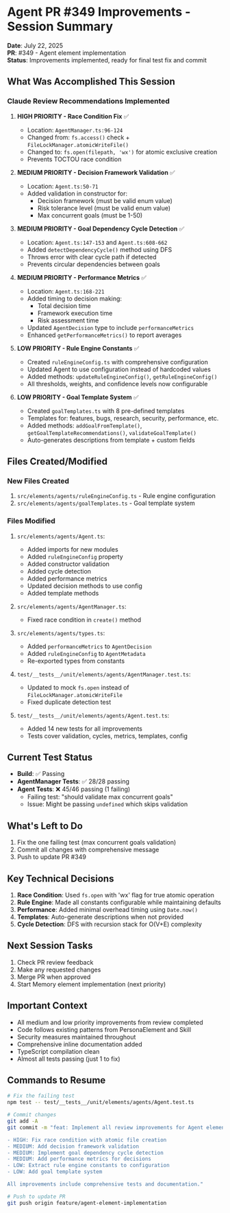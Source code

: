 # Agent PR #349 Improvements - Session Summary

**Date**: July 22, 2025  
**PR**: #349 - Agent element implementation  
**Status**: Improvements implemented, ready for final test fix and commit  

## What Was Accomplished This Session

### Claude Review Recommendations Implemented

1. **HIGH PRIORITY - Race Condition Fix** ✅
   - Location: `AgentManager.ts:96-124`
   - Changed from: `fs.access()` check + `FileLockManager.atomicWriteFile()`
   - Changed to: `fs.open(filepath, 'wx')` for atomic exclusive creation
   - Prevents TOCTOU race condition

2. **MEDIUM PRIORITY - Decision Framework Validation** ✅
   - Location: `Agent.ts:50-71`
   - Added validation in constructor for:
     - Decision framework (must be valid enum value)
     - Risk tolerance level (must be valid enum value)
     - Max concurrent goals (must be 1-50)

3. **MEDIUM PRIORITY - Goal Dependency Cycle Detection** ✅
   - Location: `Agent.ts:147-153` and `Agent.ts:608-662`
   - Added `detectDependencyCycle()` method using DFS
   - Throws error with clear cycle path if detected
   - Prevents circular dependencies between goals

4. **MEDIUM PRIORITY - Performance Metrics** ✅
   - Location: `Agent.ts:168-221`
   - Added timing to decision making:
     - Total decision time
     - Framework execution time
     - Risk assessment time
   - Updated `AgentDecision` type to include `performanceMetrics`
   - Enhanced `getPerformanceMetrics()` to report averages

5. **LOW PRIORITY - Rule Engine Constants** ✅
   - Created `ruleEngineConfig.ts` with comprehensive configuration
   - Updated Agent to use configuration instead of hardcoded values
   - Added methods: `updateRuleEngineConfig()`, `getRuleEngineConfig()`
   - All thresholds, weights, and confidence levels now configurable

6. **LOW PRIORITY - Goal Template System** ✅
   - Created `goalTemplates.ts` with 8 pre-defined templates
   - Templates for: features, bugs, research, security, performance, etc.
   - Added methods: `addGoalFromTemplate()`, `getGoalTemplateRecommendations()`, `validateGoalTemplate()`
   - Auto-generates descriptions from template + custom fields

## Files Created/Modified

### New Files Created
1. `src/elements/agents/ruleEngineConfig.ts` - Rule engine configuration
2. `src/elements/agents/goalTemplates.ts` - Goal template system

### Files Modified
1. `src/elements/agents/Agent.ts`:
   - Added imports for new modules
   - Added `ruleEngineConfig` property
   - Added constructor validation
   - Added cycle detection
   - Added performance metrics
   - Updated decision methods to use config
   - Added template methods

2. `src/elements/agents/AgentManager.ts`:
   - Fixed race condition in `create()` method

3. `src/elements/agents/types.ts`:
   - Added `performanceMetrics` to `AgentDecision`
   - Added `ruleEngineConfig` to `AgentMetadata`
   - Re-exported types from constants

4. `test/__tests__/unit/elements/agents/AgentManager.test.ts`:
   - Updated to mock `fs.open` instead of `FileLockManager.atomicWriteFile`
   - Fixed duplicate detection test

5. `test/__tests__/unit/elements/agents/Agent.test.ts`:
   - Added 14 new tests for all improvements
   - Tests cover validation, cycles, metrics, templates, config

## Current Test Status

- **Build**: ✅ Passing
- **AgentManager Tests**: ✅ 28/28 passing
- **Agent Tests**: ❌ 45/46 passing (1 failing)
  - Failing test: "should validate max concurrent goals" 
  - Issue: Might be passing `undefined` which skips validation

## What's Left to Do

1. Fix the one failing test (max concurrent goals validation)
2. Commit all changes with comprehensive message
3. Push to update PR #349

## Key Technical Decisions

1. **Race Condition**: Used `fs.open` with 'wx' flag for true atomic operation
2. **Rule Engine**: Made all constants configurable while maintaining defaults
3. **Performance**: Added minimal overhead timing using `Date.now()`
4. **Templates**: Auto-generate descriptions when not provided
5. **Cycle Detection**: DFS with recursion stack for O(V+E) complexity

## Next Session Tasks

1. Check PR review feedback
2. Make any requested changes
3. Merge PR when approved
4. Start Memory element implementation (next priority)

## Important Context

- All medium and low priority improvements from review completed
- Code follows existing patterns from PersonaElement and Skill
- Security measures maintained throughout
- Comprehensive inline documentation added
- TypeScript compilation clean
- Almost all tests passing (just 1 to fix)

## Commands to Resume

```bash
# Fix the failing test
npm test -- test/__tests__/unit/elements/agents/Agent.test.ts

# Commit changes
git add -A
git commit -m "feat: Implement all review improvements for Agent element

- HIGH: Fix race condition with atomic file creation
- MEDIUM: Add decision framework validation
- MEDIUM: Implement goal dependency cycle detection  
- MEDIUM: Add performance metrics for decisions
- LOW: Extract rule engine constants to configuration
- LOW: Add goal template system

All improvements include comprehensive tests and documentation."

# Push to update PR
git push origin feature/agent-element-implementation
```